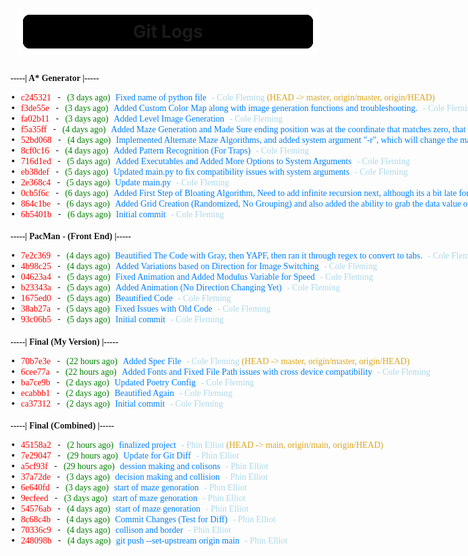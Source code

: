 <link href="stylesheet.css" rel="stylesheet">
<link rel="preload" href="GoogleSans-Regular.woff2" as="font" type="font/woff2" crossorigin>

<h1 id="git-log-title">Git Logs</h1>

<div id="section1">
<div id="git-log">
<h2 style="font: inherit; font-family:'Google Sans'; font-style: normal;font-size: 100%;">
<strong>-----|  A* Generator  |-----</strong>
</h2>

<pre>
• <span class=" bold foreground-4">c245321</span> - <span class=" bold foreground-2">(3 days ago)</span> <span class=" foreground-7">Fixed name of python file</span> <span class=" faint foreground-7">- Cole Fleming</span><span class=" bold foreground-3"> (HEAD -&gt; master, origin/master, origin/HEAD)</span>
• <span class=" bold foreground-4">f3de55e</span> - <span class=" bold foreground-2">(3 days ago)</span> <span class=" foreground-7">Added Custom Color Map along with image generation functions and troubleshooting.</span> <span class=" faint foreground-7">- Cole Fleming</span><span class=" bold foreground-3"></span>
• <span class=" bold foreground-4">fa02b11</span> - <span class=" bold foreground-2">(3 days ago)</span> <span class=" foreground-7">Added Level Image Generation</span> <span class=" faint foreground-7">- Cole Fleming</span><span class=" bold foreground-3"></span>
• <span class=" bold foreground-4">f5a35ff</span> - <span class=" bold foreground-2">(4 days ago)</span> <span class=" foreground-7">Added Maze Generation and Made Sure ending position was at the coordinate that matches zero, that is the furthest away from the starting point</span> <span class=" faint foreground-7">- Cole Fleming</span><span class=" bold foreground-3"></span>
• <span class=" bold foreground-4">52bd068</span> - <span class=" bold foreground-2">(4 days ago)</span> <span class=" foreground-7">Implemented Alternate Maze Algorithms, and added system argument &quot;-r&quot;, which will change the maze generation to my original algorithm, a random generation equation.</span> <span class=" faint foreground-7">- Cole Fleming</span><span class=" bold foreground-3"></span>
• <span class=" bold foreground-4">8cf0c16</span> - <span class=" bold foreground-2">(4 days ago)</span> <span class=" foreground-7">Added Pattern Recognition (For Traps)</span> <span class=" faint foreground-7">- Cole Fleming</span><span class=" bold foreground-3"></span>
• <span class=" bold foreground-4">716d1ed</span> - <span class=" bold foreground-2">(5 days ago)</span> <span class=" foreground-7">Added Executables and Added More Options to System Arguments</span> <span class=" faint foreground-7">- Cole Fleming</span><span class=" bold foreground-3"></span>
• <span class=" bold foreground-4">eb38def</span> - <span class=" bold foreground-2">(5 days ago)</span> <span class=" foreground-7">Updated main.py to fix compatibility issues with system arguments</span> <span class=" faint foreground-7">- Cole Fleming</span><span class=" bold foreground-3"></span>
• <span class=" bold foreground-4">2e368c4</span> - <span class=" bold foreground-2">(5 days ago)</span> <span class=" foreground-7">Update main.py</span> <span class=" faint foreground-7">- Cole Fleming</span><span class=" bold foreground-3"></span>
• <span class=" bold foreground-4">0cb5f6c</span> - <span class=" bold foreground-2">(6 days ago)</span> <span class=" foreground-7">Added First Step of Bloating Algorithm, Need to add infinite recursion next, although its a bit late for me</span> <span class=" faint foreground-7">- Cole Fleming</span><span class=" bold foreground-3"></span>
• <span class=" bold foreground-4">864c1be</span> - <span class=" bold foreground-2">(6 days ago)</span> <span class=" foreground-7">Added Grid Creation (Randomized, No Grouping) and also added the ability to grab the data value of nearby squares relative to a coordinate</span> <span class=" faint foreground-7">- Cole Fleming</span><span class=" bold foreground-3"></span>
• <span class=" bold foreground-4">6b5401b</span> - <span class=" bold foreground-2">(6 days ago)</span> <span class=" foreground-7">Initial commit</span> <span class=" faint foreground-7">- Cole Fleming</span><span class=" bold foreground-3"></span>
</pre>

<h2 style="font: inherit; font-family:'Google Sans'; font-style: normal;font-size: 100%;">
<strong>-----|  PacMan - (Front End)  |-----</strong>
</h2>

<pre>
• <span class=" bold foreground-4">7e2c369</span> - <span class=" bold foreground-2">(4 days ago)</span> <span class=" foreground-7">Beautified The Code with Gray, then YAPF, then ran it through regex to convert to tabs.</span> <span class=" faint foreground-7">- Cole Fleming</span><span class=" bold foreground-3"> (HEAD -&gt; master, origin/master, origin/HEAD)</span>
• <span class=" bold foreground-4">4b98c25</span> - <span class=" bold foreground-2">(4 days ago)</span> <span class=" foreground-7">Added Variations based on Direction for Image Switching</span> <span class=" faint foreground-7">- Cole Fleming</span><span class=" bold foreground-3"></span>
• <span class=" bold foreground-4">04623a4</span> - <span class=" bold foreground-2">(5 days ago)</span> <span class=" foreground-7">Fixed Animation and Added Modulus Variable for Speed</span> <span class=" faint foreground-7">- Cole Fleming</span><span class=" bold foreground-3"></span>
• <span class=" bold foreground-4">b23343a</span> - <span class=" bold foreground-2">(5 days ago)</span> <span class=" foreground-7">Added Animation (No Direction Changing Yet)</span> <span class=" faint foreground-7">- Cole Fleming</span><span class=" bold foreground-3"></span>
• <span class=" bold foreground-4">1675ed0</span> - <span class=" bold foreground-2">(5 days ago)</span> <span class=" foreground-7">Beautified Code</span> <span class=" faint foreground-7">- Cole Fleming</span><span class=" bold foreground-3"></span>
• <span class=" bold foreground-4">38ab27a</span> - <span class=" bold foreground-2">(5 days ago)</span> <span class=" foreground-7">Fixed Issues with Old Code</span> <span class=" faint foreground-7">- Cole Fleming</span><span class=" bold foreground-3"></span>
• <span class=" bold foreground-4">93c06b5</span> - <span class=" bold foreground-2">(5 days ago)</span> <span class=" foreground-7">Initial commit</span> <span class=" faint foreground-7">- Cole Fleming</span><span class=" bold foreground-3"></span>
</pre>

<h2 style="font: inherit; font-family:'Google Sans'; font-style: normal;font-size: 100%;">
<strong>-----|  Final (My Version)  |-----</strong>
</h2>

<pre>
• <span class=" bold foreground-4">70b7e3e</span> - <span class=" bold foreground-2">(22 hours ago)</span> <span class=" foreground-7">Added Spec File</span> <span class=" faint foreground-7">- Cole Fleming</span><span class=" bold foreground-3"> (HEAD -&gt; master, origin/master, origin/HEAD)</span>
• <span class=" bold foreground-4">6cee77a</span> - <span class=" bold foreground-2">(22 hours ago)</span> <span class=" foreground-7">Added Fonts and Fixed File Path issues with cross device compatibility</span> <span class=" faint foreground-7">- Cole Fleming</span><span class=" bold foreground-3"></span>
• <span class=" bold foreground-4">ba7ce9b</span> - <span class=" bold foreground-2">(2 days ago)</span> <span class=" foreground-7">Updated Poetry Config</span> <span class=" faint foreground-7">- Cole Fleming</span><span class=" bold foreground-3"></span>
• <span class=" bold foreground-4">ecabbb1</span> - <span class=" bold foreground-2">(2 days ago)</span> <span class=" foreground-7">Beautified Again</span> <span class=" faint foreground-7">- Cole Fleming</span><span class=" bold foreground-3"></span>
• <span class=" bold foreground-4">ca37312</span> - <span class=" bold foreground-2">(2 days ago)</span> <span class=" foreground-7">Initial commit</span> <span class=" faint foreground-7">- Cole Fleming</span><span class=" bold foreground-3"></span>
</pre>

<h2 style="font: inherit; font-family:'Google Sans'; font-style: normal;font-size: 100%;">
<strong>-----|  Final (Combined)  |-----</strong>
</h2>

<pre>
• <span class=" bold foreground-4">45158a2</span> - <span class=" bold foreground-2">(2 hours ago)</span> <span class=" foreground-7">finalized project</span> <span class=" faint foreground-7">- Phin Elliot</span><span class=" bold foreground-3"> (HEAD -&gt; main, origin/main, origin/HEAD)</span>
• <span class=" bold foreground-4">7e29047</span> - <span class=" bold foreground-2">(29 hours ago)</span> <span class=" foreground-7">Update for Git Diff</span> <span class=" faint foreground-7">- Phin Elliot</span><span class=" bold foreground-3"></span>
• <span class=" bold foreground-4">a5cf93f</span> - <span class=" bold foreground-2">(29 hours ago)</span> <span class=" foreground-7">dession making and colisons</span> <span class=" faint foreground-7">- Phin Elliot</span><span class=" bold foreground-3"></span>
• <span class=" bold foreground-4">37a72de</span> - <span class=" bold foreground-2">(3 days ago)</span> <span class=" foreground-7">decision making and collision</span> <span class=" faint foreground-7">- Phin Elliot</span><span class=" bold foreground-3"></span>
• <span class=" bold foreground-4">6e640fd</span> - <span class=" bold foreground-2">(3 days ago)</span> <span class=" foreground-7">start of maze genoration</span> <span class=" faint foreground-7">- Phin Elliot</span><span class=" bold foreground-3"></span>
• <span class=" bold foreground-4">9ecfeed</span> - <span class=" bold foreground-2">(3 days ago)</span> <span class=" foreground-7">start of maze genoration</span> <span class=" faint foreground-7">- Phin Elliot</span><span class=" bold foreground-3"></span>
• <span class=" bold foreground-4">54576ab</span> - <span class=" bold foreground-2">(4 days ago)</span> <span class=" foreground-7">start of maze genoration</span> <span class=" faint foreground-7">- Phin Elliot</span><span class=" bold foreground-3"></span>
• <span class=" bold foreground-4">8c68c4b</span> - <span class=" bold foreground-2">(4 days ago)</span> <span class=" foreground-7">Commit Changes (Test for Diff)</span> <span class=" faint foreground-7">- Phin Elliot</span><span class=" bold foreground-3"></span>
• <span class=" bold foreground-4">70336c9</span> - <span class=" bold foreground-2">(4 days ago)</span> <span class=" foreground-7">collison and border</span> <span class=" faint foreground-7">- Phin Elliot</span><span class=" bold foreground-3"></span>
• <span class=" bold foreground-4">248098b</span> - <span class=" bold foreground-2">(4 days ago)</span> <span class=" foreground-7">git push --set-upstream origin main</span> <span class=" faint foreground-7">- Phin Elliot</span><span class=" bold foreground-3"></span>
</pre>

</div>

<div id="description" style="flex: 1;">
<h1 id="git-log-title">Description</h1>
<pre id="desc-text">
	Lorem ipsum dolor sit amet
</pre>
</div>
</div>
<style>
#section1 {
  display: flex;
}

html { background-color: black; color: white; font: inherit; font-family:'Google Sans'; font-style: normal;font-size: 100%; }
.foreground-1 { color: darkred;font: inherit; font: inherit; font-family:'Google Sans'; font-style: normal;font-size: 100%; }
.foreground-2 { color: darkgreen; font: inherit; font-family:'Google Sans'; font-style: normal;font-size: 100%; }
.foreground-3 { color: darkgoldenrod; font: inherit; font-family:'Google Sans'; font-style: normal;font-size: 100%; }
.foreground-4 { color: darkred; font: inherit; font-family:'Google Sans'; font-style: normal;font-size: 100%; }
.foreground-5 { color: darkmagenta; font: inherit; font-family:'Google Sans'; font-style: normal;font-size: 100%; }
.foreground-6 { color: darkcyan; font: inherit; font-family:'Google Sans'; font-style: normal;font-size: 100%; }
.foreground-7 { color: rgba(0, 127, 255, 10); font: inherit; font-family:'Google Sans'; font-style: normal;font-size: 100%; }
.faint.foreground-7 { color: lightblue; font: inherit; font-family:'Google Sans'; font-style: normal;font-size: 100%; }
.bold.foreground-1 { color: red; font-weight: bold; font: inherit; font-family:'Google Sans'; font-style: normal;font-size: 100%; }
.bold.foreground-2 { color: green; font-weight: bold; font: inherit; font-family:'Google Sans'; font-style: normal;font-size: 100%; }
.bold.foreground-3 { color: goldenrod; font-weight: bold; font: inherit; font-family:'Google Sans'; font-style: normal;font-size: 100%; }
.bold.foreground-4 { color: red; font-weight: bold; font: inherit; font-family:'Google Sans'; font-style: normal;font-size: 100%; }
.bold.foreground-5 { color: magenta; font-weight: bold; font: inherit; font-family:'Google Sans'; font-style: normal;font-size: 100%; }
.bold.foreground-6 { color: cyan; font-weight: bold; font: inherit; font-family:'Google Sans'; font-style: normal;font-size: 100%; }
.bold.foreground-7 { color: gray; font-weight: bold; font: inherit; font-family:'Google Sans'; font-style: normal;font-size: 100%; }

#git-log {
	width: max-content;
	padding: 10px;
	margin:10px;
	border:10px solid white;
	border-radius:10px;
	background:
	radial-gradient(farthest-side at bottom right,transparent 98%,white 100%) top left,
	radial-gradient(farthest-side at top    right,transparent 98%,white 100%) bottom left,
	radial-gradient(farthest-side at bottom left ,transparent 98%,white 100%) top right,
	radial-gradient(farthest-side at top    left ,transparent 98%,white 100%) bottom right,
	black;
	background-size:10px 10px;
	background-repeat:no-repeat;
	background-origin:padding-box;
	font: inherit; font-family:'Google Sans'; font-style: normal; font-size: 100%;
	flex: 0 0 50%;
}
#git-log-title {
	padding: 10px;
	margin:10px;
	border:10px solid white;
	border-radius:10px;
	background:
	radial-gradient(farthest-side at bottom right,transparent 98%,white 100%) top left,
	radial-gradient(farthest-side at top    right,transparent 98%,white 100%) bottom left,
	radial-gradient(farthest-side at bottom left ,transparent 98%,white 100%) top right,
	radial-gradient(farthest-side at top    left ,transparent 98%,white 100%) bottom right,
	black;
	background-size:10px 10px;
	background-repeat:no-repeat;
	background-origin:padding-box;
	text-align: center;
}
#desc-text {
	flex: 1;
	padding: 10px;
	margin:10px;
	border:10px solid white;
	border-radius:10px;
	background:
	radial-gradient(farthest-side at bottom right,transparent 98%,white 100%) top left,
	radial-gradient(farthest-side at top    right,transparent 98%,white 100%) bottom left,
	radial-gradient(farthest-side at bottom left ,transparent 98%,white 100%) top right,
	radial-gradient(farthest-side at top    left ,transparent 98%,white 100%) bottom right,
	black;
	background-size:10px 10px;
	background-repeat:no-repeat;
	background-origin:padding-box;
	font: inherit;
	font-family:'Google Sans';
	font-style: normal;
	font-size: 100%;
}
</style>

